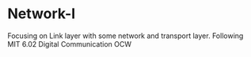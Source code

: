 # Network-I
Focusing on Link layer with some network and transport layer.
Following MIT 6.02 Digital Communication OCW
